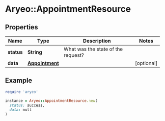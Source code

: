 # Aryeo::AppointmentResource

## Properties

| Name | Type | Description | Notes |
| ---- | ---- | ----------- | ----- |
| **status** | **String** | What was the state of the request? |  |
| **data** | [**Appointment**](Appointment.md) |  | [optional] |

## Example

```ruby
require 'aryeo'

instance = Aryeo::AppointmentResource.new(
  status: success,
  data: null
)
```

